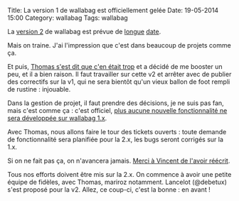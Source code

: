 Title: La version 1 de wallabag est officiellement gelée
Date: 19-05-2014 15:00
Category: wallabag
Tags: wallabag

La [version 2]({filename}avenir-poche.md) de wallabag est prévue de [longue](https://www.wallabag.org/2013/11/06/first-commit-for-poche-v2/) [date](https://www.wallabag.org/2014/01/15/working-poche-v2/).

Mais on traine. J'ai l'impression que c'est dans beaucoup de projets comme ça.

Et puis, [Thomas s'est dit que c'en était trop](https://github.com/wallabag/wallabag/issues/687) et a décidé de me booster un peu, et il a bien raison. Il faut travailler sur cette v2 et arrêter avec de publier des correctifs sur la v1, qui ne sera bientôt qu'un vieux ballon de foot rempli de rustine : injouable.

Dans la gestion de projet, il faut prendre des décisions, je ne suis pas fan, mais c'est comme ça : c'est officiel, [plus aucune nouvelle fonctionnalité ne sera développée sur wallabag 1.x](https://github.com/wallabag/wallabag/issues/687#issuecomment-43506320).

Avec Thomas, nous allons faire le tour des tickets ouverts : toute demande de fonctionnalité sera planifiée pour la 2.x, les bugs seront corrigés sur la 1.x.

Si on ne fait pas ça, on n'avancera jamais. [Merci à Vincent de l'avoir réécrit](https://github.com/wallabag/wallabag/issues/687#issuecomment-43431579).

Tous nos efforts doivent être mis sur la 2.x.
On commence à avoir une petite équipe de fidèles, avec Thomas, mariroz notamment. Lancelot (@debetux) s'est proposé pour la v2. Allez, ce coup-ci, c'est la bonne : en avant !
